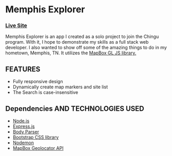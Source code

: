 # Memphis Explorer

### [Live Site](https://memphis-explorer.onrender.com/)

Memphis Explorer is an app I created as a solo project to join the Chingu program. With it, I hope to demonstrate my skills as a full stack web developer. I also wanted to show off some of the amazing things to do in my hometown, Memphis, TN. It utilizes the [MapBox GL JS library.](https://docs.mapbox.com/mapbox-gl-js/guides/) 

## FEATURES
- Fully responsive design
- Dynamically create map markers and site list
- The Search is case-insensitive 

## Dependencies AND TECHNOLOGIES USED
- [Node.js](https://nodejs.org/en)
- [Express.js](https://expressjs.com/)
- [Body Parser](https://www.npmjs.com/package/body-parser)
- [Bootstrap CSS library](https://getbootstrap.com/)
- [Nodemon](https://nodemon.io/)
- [MapBox Geolocator API](https://docs.mapbox.com/api/search/geocoding/)

